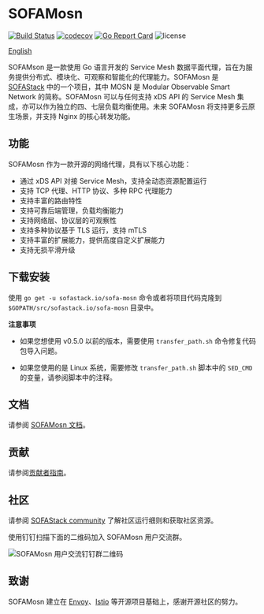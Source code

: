 # SOFAMosn

[![Build Status](https://travis-ci.org/alipay/sofa-mosn.svg?branch=master)](https://travis-ci.org/alipay/sofa-mosn)
[![codecov](https://codecov.io/gh/alipay/sofa-mosn/branch/master/graph/badge.svg)](https://codecov.io/gh/alipay/sofa-mosn)
[![Go Report Card](https://goreportcard.com/badge/github.com/alipay/sofa-mosn)](https://goreportcard.com/report/github.com/alipay/sofa-mosn)
![license](https://img.shields.io/badge/license-Apache--2.0-green.svg)

[English](README_EN.md)

SOFAMson 是一款使用 Go 语言开发的 Service Mesh 数据平面代理，旨在为服务提供分布式、模块化、可观察和智能化的代理能力。SOFAMosn 是 [SOFAStack](https://www.sofastack.tech) 中的一个项目，其中 MOSN 是 Modular Observable Smart Network 的简称。SOFAMosn 可以与任何支持 xDS API 的 Service Mesh 集成，亦可以作为独立的四、七层负载均衡使用。未来 SOFAMosn 将支持更多云原生场景，并支持 Nginx 的核心转发功能。

## 功能

SOFAMosn 作为一款开源的网络代理，具有以下核心功能：

+ 通过 xDS API 对接 Service Mesh，支持全动态资源配置运行
+ 支持 TCP 代理、HTTP 协议、多种 RPC 代理能力
+ 支持丰富的路由特性
+ 支持可靠后端管理，负载均衡能力
+ 支持网络层、协议层的可观察性
+ 支持多种协议基于 TLS 运行，支持 mTLS
+ 支持丰富的扩展能力，提供高度自定义扩展能力
+ 支持无损平滑升级
## 下载安装

使用 `go get -u sofastack.io/sofa-mosn` 命令或者将项目代码克隆到 `$GOPATH/src/sofastack.io/sofa-mosn` 目录中。

**注意事项**

- 如果您想使用 v0.5.0 以前的版本，需要使用 `transfer_path.sh` 命令修复代码包导入问题。

- 如果您使用的是 Linux 系统，需要修改 `transfer_path.sh` 脚本中的 `SED_CMD` 的变量，请参阅脚本中的注释。

## 文档

请参阅 [SOFAMosn 文档](https://www.sofastack.tech/projects/sofa-mosn/)。

## 贡献
请参阅[贡献者指南](CONTRIBUTING.md)。

## 社区

请参阅 [SOFAStack community](https://github.com/sofastack/community) 了解社区运行细则和获取社区资源。

使用钉钉扫描下面的二维码加入 SOFAMosn 用户交流群。

![SOFAMosn 用户交流钉钉群二维码](https://gw.alipayobjects.com/mdn/rms_91f3e6/afts/img/A*NyEzRp3Xq28AAAAAAAAAAABkARQnAQ)

## 致谢
SOFAMosn 建立在 [Envoy](https://github.com/envoyproxy/envoy)、[Istio](https://github.com/istio/istio) 等开源项目基础上，感谢开源社区的努力。

